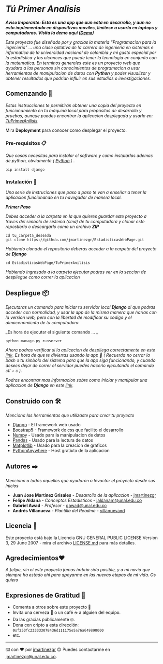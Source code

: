 # _Tú Primer Analisis_

_**Aviso Imporante: Esta es una app que aun esta en desarrollo, y aun no esta implementada en dispositivos moviles, limitese a usarla en laptops y computadoras. Visita la demo aqui ([Demo](https://easyestadistica.pythonanywhere.com/))**_

_Este proyecto fue diseñado por y gracias la materia "Programacion para la ingenieria" ... una clase optativa de la carrera de ingenieria en sistemas e informatica de la universidad nacional de colombia y mi gusto especial por la estadistica y los alcances que puede tener la tecnologia en conjunto con la matematica. En terminos generales este es un proyecto web que ayudara a las personas sin conocimientos de programacion a usar herramientas de manipulacion de datos con **Python** y poder visualizar y obtener resultados que podrian influir en sus estudios o investigaciones._

## Comenzando 🚀

_Estas instrucciones te permitirán obtener una copia del proyecto en funcionamiento en tu máquina local para propósitos de desarrollo y pruebas, aunque puedes encontrar la aplicacion desplegada y usarla en: [TuPrimerAnilisis]()._

Mira **Deployment** para conocer como desplegar el proyecto.

### Pre-requisitos 📋

_Que cosas necesitas para instalar el software y como instalarlas ademas de python, obviamente ( [Python](https://www.python.org/downloads/) ) ._

```
pip install django
```

### Instalación 🔧

_Una serie de instruciones que paso a paso te van a enseñar a tener la aplicacion funcionando en tu navegador de manera local._

_**Primer Paso**_

_Debes acceder a la carpeta en la que quieres guardar este proyecto a traves del simbolo de sistema (cmd) de tu computadora y clonar este repostiorio o descargarlo como un archivo **ZIP**_

```
cd tu_carpeta_deseada
git clone https://github.com/jmartinezgr/EstadisticasWebPage.git
```

_Habiendo clonado el repositorio deberas acceder a la carpeta del proyecto de **Django**_

```
cd EstadisticasWebPage/TuPrimerAnilisis
```

_Habiendo ingresado a la carpeta ejecutar podras ver en la seccion de despliegue como correr la aplicacion_

## Despliegue 📦

_Ejecutaras un comando para iniciar tu servidor local **Django** al que podras acceder con normalidad, y usar la app de la misma manera que harias con la version web, pero con la libertad de modificar su codigo y el almacenamiento de tu computadora_

_Es hora de ejecutar el siguiente comando ... _

```
python manage.py runserver
```

_Ahora podras verificar si la aplicacion de despliega correctamente en este [link](http://127.0.0.1:8000/). Es hora de que te diviertas usando la app 🙂 ( Recuerda no cerrar la bash o tu simbolo del sistema para que la app siga funcionando, y cuando desees dejar de correr el servidor puedes hacerlo ejecutando el comando ctl + c )._

_Podras encontrar mas informacion sobre como iniciar y manipular una aplicacion de **Django** en este [link]()._

## Construido con 🛠️

_Menciona las herramientas que utilizaste para crear tu proyecto_

* [Django](http://www.dropwizard.io/1.0.2/docs/) - El framework web usado
* [Boostrap5](https://maven.apache.org/) - Framework de css que facilito el desarrollo
* [Numpy](https://rometools.github.io/rome/) - Usado para la manipulacion de datos
* [Pandas](https://rometools.github.io/rome/) - Usado para la lectura de datos
* [Matplotlib](https://rometools.github.io/rome/) - Usado para la creacion de graficos
* [PythonAnywhere](https://rometools.github.io/rome/) - Host gratiuto de la aplicacion

## Autores ✒️

_Menciona a todos aquellos que ayudaron a levantar el proyecto desde sus inicios_

* **Juan Jose Martinez Grisales** - *Desarrollo de la aplicacion* - [jmartinezgr](https://github.com/jmartinezgr)
* **Felipe Aldana** - *Conceptos Estadisticos* - [jaldanam@unal.edu.co](mailto:jaldanam@unal.edu.co)
* **Gabriel Awad** - *Profesor* - [gawad@unal.edu.co](mailto:gawad@unal.edu.co)
* **Andrés Villanueva** - *Plantilla del Readme* - [villanuevand](https://github.com/villanuevand)

## Licencia 📄

Este proyecto está bajo la Licencia GNU GENERAL PUBLIC LICENSE Version 3, 29 June 2007 - mira el archivo [LICENSE.md](LICENSE.md) para más detalles.

## Agredecimientos❤️

_A felipe, sin el este proyecto jamas habria sido posible, y a mi novia que siempre ha estado ahi para apoyarme en las nuevas etapas de mi vida. Os quiero_

## Expresiones de Gratitud 🎁

* Comenta a otros sobre este proyecto 📢
* Invita una cerveza 🍺 o un café ☕ a alguien del equipo.
* Da las gracias públicamente 🤓.
* Dona con cripto a esta dirección: `0xf253fc233333078436d111175e5a76a649890000`
* etc.

---

⌨️ con ❤️ por [jmartinezgr](https://github.com/jmartinezgr) 😊 Puedes contactarme en [jmartinezgr@unal.edu.co](mailto:jmartinezgr@unal.edu.co).
